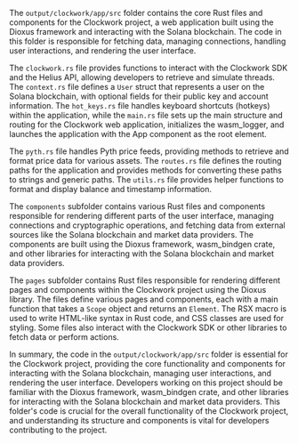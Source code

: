 
The `output/clockwork/app/src` folder contains the core Rust files and components for the Clockwork project, a web application built using the Dioxus framework and interacting with the Solana blockchain. The code in this folder is responsible for fetching data, managing connections, handling user interactions, and rendering the user interface.

The `clockwork.rs` file provides functions to interact with the Clockwork SDK and the Helius API, allowing developers to retrieve and simulate threads. The `context.rs` file defines a `User` struct that represents a user on the Solana blockchain, with optional fields for their public key and account information. The `hot_keys.rs` file handles keyboard shortcuts (hotkeys) within the application, while the `main.rs` file sets up the main structure and routing for the Clockwork web application, initializes the wasm_logger, and launches the application with the App component as the root element.

The `pyth.rs` file handles Pyth price feeds, providing methods to retrieve and format price data for various assets. The `routes.rs` file defines the routing paths for the application and provides methods for converting these paths to strings and generic paths. The `utils.rs` file provides helper functions to format and display balance and timestamp information.

The `components` subfolder contains various Rust files and components responsible for rendering different parts of the user interface, managing connections and cryptographic operations, and fetching data from external sources like the Solana blockchain and market data providers. The components are built using the Dioxus framework, wasm_bindgen crate, and other libraries for interacting with the Solana blockchain and market data providers.

The `pages` subfolder contains Rust files responsible for rendering different pages and components within the Clockwork project using the Dioxus library. The files define various pages and components, each with a main function that takes a `Scope` object and returns an `Element`. The RSX macro is used to write HTML-like syntax in Rust code, and CSS classes are used for styling. Some files also interact with the Clockwork SDK or other libraries to fetch data or perform actions.

In summary, the code in the `output/clockwork/app/src` folder is essential for the Clockwork project, providing the core functionality and components for interacting with the Solana blockchain, managing user interactions, and rendering the user interface. Developers working on this project should be familiar with the Dioxus framework, wasm_bindgen crate, and other libraries for interacting with the Solana blockchain and market data providers. This folder's code is crucial for the overall functionality of the Clockwork project, and understanding its structure and components is vital for developers contributing to the project.

    